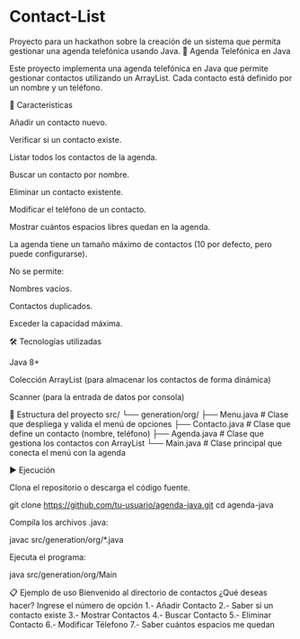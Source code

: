 # Contact-List
Proyecto para un hackathon sobre la creación de un sistema que permita gestionar una agenda telefónica usando Java. 
📒 Agenda Telefónica en Java

Este proyecto implementa una agenda telefónica en Java que permite gestionar contactos utilizando un ArrayList.
Cada contacto está definido por un nombre y un teléfono.

🚀 Características

Añadir un contacto nuevo.

Verificar si un contacto existe.

Listar todos los contactos de la agenda.

Buscar un contacto por nombre.

Eliminar un contacto existente.

Modificar el teléfono de un contacto.

Mostrar cuántos espacios libres quedan en la agenda.

La agenda tiene un tamaño máximo de contactos (10 por defecto, pero puede configurarse).

No se permite:

Nombres vacíos.

Contactos duplicados.

Exceder la capacidad máxima.

🛠️ Tecnologías utilizadas

Java 8+

Colección ArrayList (para almacenar los contactos de forma dinámica)

Scanner (para la entrada de datos por consola)

📂 Estructura del proyecto
src/
 └── generation/org/
       ├── Menu.java        # Clase que despliega y valida el menú de opciones
       ├── Contacto.java    # Clase que define un contacto (nombre, teléfono)
       ├── Agenda.java      # Clase que gestiona los contactos con ArrayList
       └── Main.java        # Clase principal que conecta el menú con la agenda

▶️ Ejecución

Clona el repositorio o descarga el código fuente.

git clone https://github.com/tu-usuario/agenda-java.git
cd agenda-java


Compila los archivos .java:

javac src/generation/org/*.java


Ejecuta el programa:

java src/generation/org/Main

📋 Ejemplo de uso
Bienvenido al directorio de contactos
		¿Qué deseas hacer? Ingrese el número de opción
		1.- Añadir Contacto
		2.- Saber si un contacto existe
		3.- Mostrar Contactos
		4.- Buscar Contacto
		5.- Eliminar Contacto
		6.- Modificar Télefono
		7.- Saber cuántos espacios me quedan
